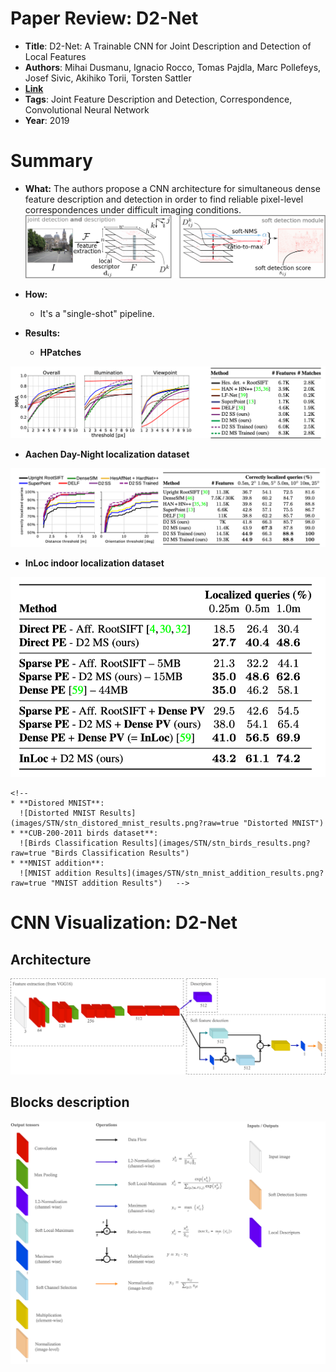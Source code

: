 # Paper Review:  D2-Net

* **Title**: D2-Net: A Trainable CNN for Joint Description and Detection of Local Features
* **Authors**: Mihai Dusmanu, Ignacio Rocco, Tomas Pajdla, Marc Pollefeys, Josef Sivic, Akihiko Torii, Torsten Sattler
* **[Link](http://openaccess.thecvf.com/content_CVPR_2019/papers/Li_Attention-Guided_Unified_Network_for_Panoptic_Segmentation_CVPR_2019_paper.pdf)**
* **Tags**: Joint Feature Description and Detection, Correspondence, Convolutional Neural Network
* **Year**: 2019

# Summary

* **What:**
The authors propose a CNN architecture for simultaneous dense feature description and detection in order to find reliable pixel-level correspondences under difficult imaging conditions. 
  ![Summary](assets/summary.png?raw=true "D2Net")

* **How:**
  * It's a "single-shot" pipeline.
   <!-- * `Spatial Transformer` allows the spatial manipulation of the data (any feature map or particularly input image). This differentiable module can be inserted into any CNN, giving neural networks the ability to actively spatially transform feature maps, conditional on the feature map itself.
   * The action of the spatial transformer is conditioned on individual data samples, with the appropriate behavior learned during training for the task in question.
   * No additional supervision or modification of the optimization process is required.
   * Spatial manipulation consists of cropping, translation, rotation, scale, and skew.
   ![Example](images/STN/stn_example2.png?raw=true "Example") ![Example2](images/STN/stn_example.png?raw=true "Example2")
   * STN structure:
        1. `Localization net`: predicts parameters of the transform `theta`. For 2d case, it's 2 x 3 matrix. For 3d case, it's 3 x 4 matrix.
        2. `Grid generator`: Uses predictions of `Localization net` to create a sampling grid, which is a set of points where the input map should be sampled to produce the transformed output.
        3. `Sampler`: Produces the output map sampled from the input feature map at the predicted grid points. -->
              
* **Results:**

  * **HPatches**

![HPatches Results](assets/res_hpatches.png?raw=true   "HPatches Results")

  * **Aachen Day-Night localization dataset**

![Aachen Dataset Results](assets/res_aachen.png?raw=true   "Aachen Dataset Results")

  * **InLoc indoor localization dataset**
  
![InLoc Dataset Results](assets/res_inloc.png?raw=true   "InLoc Dataset Results")

    <!-- 
    * **Distored MNIST**:
      ![Distorted MNIST Results](images/STN/stn_distored_mnist_results.png?raw=true "Distorted MNIST")
    * **CUB-200-2011 birds dataset**:
      ![Birds Classification Results](images/STN/stn_birds_results.png?raw=true "Birds Classification Results")
    * **MNIST addition**:
      ![MNIST addition Results](images/STN/stn_mnist_addition_results.png?raw=true "MNIST addition Results")   -->

# CNN Visualization: D2-Net
## Architecture
![Architecture](assets/architecture.png?raw=true "D2Net")

## Blocks description
![Modules](assets/modules.png?raw=true "D2Net")